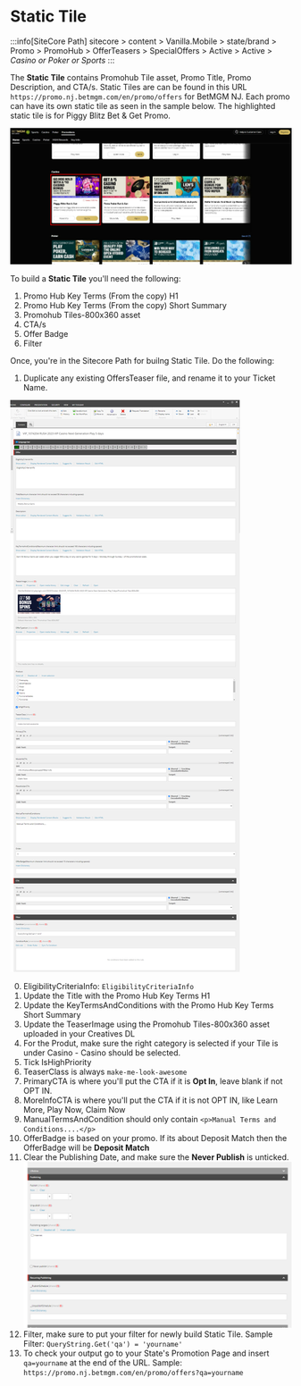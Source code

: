 # Static Tile

:::info[SiteCore Path]
sitecore > content > Vanilla.Mobile > state/brand > Promo > PromoHub > OfferTeasers > SpecialOffers > Active > Active > *Casino or Poker or Sports*
:::

The **Static Tile** contains Promohub Tile asset, Promo Title, Promo Description, and CTA/s. Static Tiles are can be found in this URL `https://promo.nj.betmgm.com/en/promo/offers` for BetMGM NJ. Each promo can have its own static tile as seen in the sample below. The highlighted static tile is for Piggy Blitz Bet & Get Promo.

![Alt text](<../../static/img/builds/static-tile/static tile.png>)

To build a **Static Tile** you'll need the following:  

1. Promo Hub Key Terms (From the copy) H1
2. Promo Hub Key Terms (From the copy) Short Summary
3. Promohub Tiles-800x360 asset
4. CTA/s
5. Offer Badge
6. Filter

Once, you're in the Sitecore Path for builng Static Tile. Do the following:

1. Duplicate any existing OffersTeaser file, and rename it to your Ticket Name.


![Alt text](../../static/img/builds/static-tile/sitecore.png)

0. EligibilityCriteriaInfo: `EligibilityCriteriaInfo`
2. Update the Title with the Promo Hub Key Terms H1
3. Update the KeyTermsAndConditions with the Promo Hub Key Terms Short Summary
4. Update the TeaserImage using the Promohub Tiles-800x360 asset uploaded in your Creatives DL
5. For the Produt, make sure the right category is selected if your Tile is under Casino - Casino should be selected.
6. Tick IsHighPriority
7. TeaserClass is always `make-me-look-awesome`
8. PrimaryCTA is where you'll put the CTA if it is **Opt  In**, leave blank if not OPT IN. 
9. MoreInfoCTA is where you'll put the CTA if it is not OPT IN, like Learn More, Play Now, Claim Now
10. ManualTermsAndCondition should only contain `<p>Manual Terms and Conditions....</p>`
11. OfferBadge is based on your promo. If its about Deposit Match then the OfferBadge will be **Deposit Match**
12. Clear the Publishing Date, and make sure the **Never Publish** is unticked.
![Alt text](../../static/img/builds/static-tile/publishing.png)
13. Filter, make sure to put your filter for newly build Static Tile. Sample Filter: `QueryString.Get('qa') = 'yourname'`
14. To check your output go to your State's Promotion Page and insert `qa=yourname` at the end of the URL. Sample: `https://promo.nj.betmgm.com/en/promo/offers?qa=yourname`




